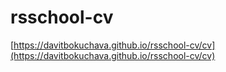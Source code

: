 # rsschool-cv
[https://davitbokuchava.github.io/rsschool-cv/cv](https://davitbokuchava.github.io/rsschool-cv/cv)